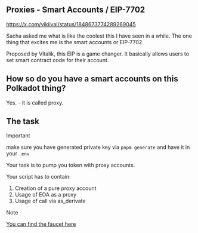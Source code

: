 ## Proxies - Smart Accounts / EIP-7702

https://x.com/vikiival/status/1848673774289269045

Sacha asked me what is like the coolest this I have seen in a while.
The one thing that excites me is the smart accounts or EIP-7702.

Proposed by Vitalik, this EIP is a game changer.
It basically allows users to set smart contract code for their account.


## How so do you have a smart accounts on this Polkadot thing?

Yes. - it is called proxy.


## The task

> [!IMPORTANT]
> make sure you have generated private key via `pnpm generate`
> and have it in your `.env`

Your task is to pump you token with proxy accounts.

Your script has to contain:
1. Creation of a pure proxy account
2. Usage of EOA as a proxy
3. Usage of call via as_derivate

> [!NOTE]
> [You can find the faucet here](https://faucet.polkadot.io/?parachain=1000)
